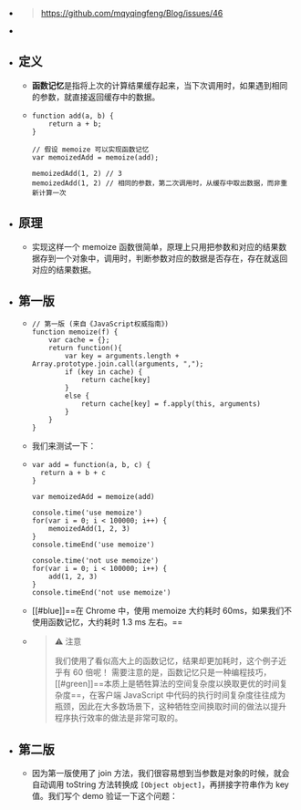 - > https://github.com/mqyqingfeng/Blog/issues/46
-
- ## 定义
	- **函数记忆**是指将上次的计算结果缓存起来，当下次调用时，如果遇到相同的参数，就直接返回缓存中的数据。
	- ```
	  function add(a, b) {
	      return a + b;
	  }
	  
	  // 假设 memoize 可以实现函数记忆
	  var memoizedAdd = memoize(add);
	  
	  memoizedAdd(1, 2) // 3
	  memoizedAdd(1, 2) // 相同的参数，第二次调用时，从缓存中取出数据，而非重新计算一次
	  ```
- ## 原理
	- 实现这样一个 memoize 函数很简单，原理上只用把参数和对应的结果数据存到一个对象中，调用时，判断参数对应的数据是否存在，存在就返回对应的结果数据。
- ## 第一版
	- ```
	  // 第一版 (来自《JavaScript权威指南》)
	  function memoize(f) {
	      var cache = {};
	      return function(){
	          var key = arguments.length + Array.prototype.join.call(arguments, ",");
	          if (key in cache) {
	              return cache[key]
	          }
	          else {
	              return cache[key] = f.apply(this, arguments)
	          }
	      }
	  }
	  ```
	- 我们来测试一下：
	- ```
	  var add = function(a, b, c) {
	    return a + b + c
	  }
	  
	  var memoizedAdd = memoize(add)
	  
	  console.time('use memoize')
	  for(var i = 0; i < 100000; i++) {
	      memoizedAdd(1, 2, 3)
	  }
	  console.timeEnd('use memoize')
	  
	  console.time('not use memoize')
	  for(var i = 0; i < 100000; i++) {
	      add(1, 2, 3)
	  }
	  console.timeEnd('not use memoize')
	  ```
	- [[#blue]]==在 Chrome 中，使用 memoize 大约耗时 60ms，如果我们不使用函数记忆，大约耗时 1.3 ms 左右。==
	- > ⚠️ 注意
	  >
	  >我们使用了看似高大上的函数记忆，结果却更加耗时，这个例子近乎有 60 倍呢！
	  >需要注意的是，函数记忆只是一种编程技巧，[[#green]]==本质上是牺牲算法的空间复杂度以换取更优的时间复杂度==，在客户端 JavaScript 中代码的执行时间复杂度往往成为瓶颈，因此在大多数场景下，这种牺牲空间换取时间的做法以提升程序执行效率的做法是非常可取的。
- ## 第二版
	- 因为第一版使用了 join 方法，我们很容易想到当参数是对象的时候，就会自动调用 toString 方法转换成 `[Object object]`，再拼接字符串作为 key 值。我们写个 demo 验证一下这个问题：